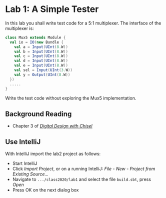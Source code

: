 # Lab 1: A Simple Tester

In this lab you shall write test code for a 5:1 multiplexer. The interface
of the multiplexer is:

```scala
class Mux5 extends Module {
  val io = IO(new Bundle {
    val a = Input(UInt(8.W))
    val b = Input(UInt(8.W))
    val c = Input(UInt(8.W))
    val d = Input(UInt(8.W))
    val e = Input(UInt(8.W))
    val sel = Input(UInt(3.W))
    val y = Output(UInt(8.W))
  })
  .....
}
```

Write the test code without exploring the Mux5 implementation.

## Background Reading

 * Chapter 3 of
*[Digital Design with Chisel](http://www.imm.dtu.dk/~masca/chisel-book.html)*

## Use IntelliJ

With IntelliJ import the lab2 project as follows:

 * Start IntelliJ
 * Click *Import Project*, or on a running IntelliJ: *File - New -
Project from Existing Source...*
 * Navigate to ```.../class2020/lab1``` and select the file ```build.sbt```, press *Open*
 * Press OK on the next dialog box

